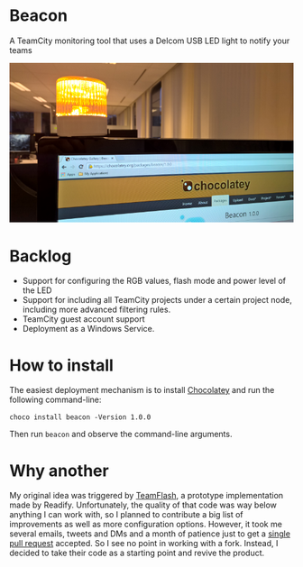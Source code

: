 # Beacon
A TeamCity monitoring tool that uses a Delcom USB LED light to notify your teams

![Chocolate](./Images/Screenshot.png)  

# Backlog
* Support for configuring the RGB values, flash mode and power level of the LED
* Support for including all TeamCity projects under a certain project node, including more advanced filtering rules.
* TeamCity guest account support
* Deployment as a Windows Service.

# How to install
The easiest deployment mechanism is to install [Chocolatey](https://chocolatey.org/) and run the following command-line:

	choco install beacon -Version 1.0.0

Then run `beacon` and observe the command-line arguments. 

# Why another
My original idea was triggered by [TeamFlash](https://github.com/Readify/TeamFlash), a prototype implementation made by Readify. Unfortunately, the quality of that code was way below anything I can work with, so I planned to contribute a big list of improvements as well as more configuration options. However, it took me several emails, tweets and DMs and a month of patience just to get a [single pull request](https://github.com/Readify/TeamFlash/pull/16) accepted. So I see no point in working with a fork. Instead, I decided to take their code as a starting point and revive the product. 


